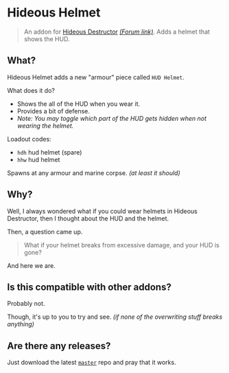 # Hideous Helmet
> An addon for [Hideous Destructor](https://codeberg.org/mc776/hideousdestructor) [*(Forum link)*](https://forum.zdoom.org/viewtopic.php?f=43&t=12973). Adds a helmet that shows the HUD.

## What?
Hideous Helmet adds a new "armour" piece called `HUD Helmet`.

What does it do?
* Shows the all of the HUD when you wear it.
* Provides a bit of defense.
* *Note: You may toggle which part of the HUD gets hidden when not wearing the helmet.*

Loadout codes:
* `hdh` hud helmet (spare)
* `hhw` hud helmet

Spawns at any armour and marine corpse. *(at least it should)*

## Why?
Well, I always wondered what if you could wear helmets in Hideous Destructor, then I thought about the HUD and the helmet.

Then, a question came up.

> What if your helmet breaks from excessive damage, and your HUD is gone?

And here we are.

## Is this compatible with other addons?
Probably not.

Though, it's up to you to try and see. *(if none of the overwriting stuff breaks anything)*


## Are there any releases?
Just download the latest [`master`](https://github.com/dastrukar/hideous-helmet/archive/refs/heads/master.zip) repo and pray that it works.

